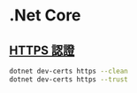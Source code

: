 # .Net Core

## [HTTPS 認證](https://docs.microsoft.com/zh-tw/aspnet/core/security/enforcing-ssl?view=aspnetcore-3.0&tabs=visual-studio#trust-https-certificate-from-windows-subsystem-for-linux)

```bash
dotnet dev-certs https --clean
dotnet dev-certs https --trust
```

